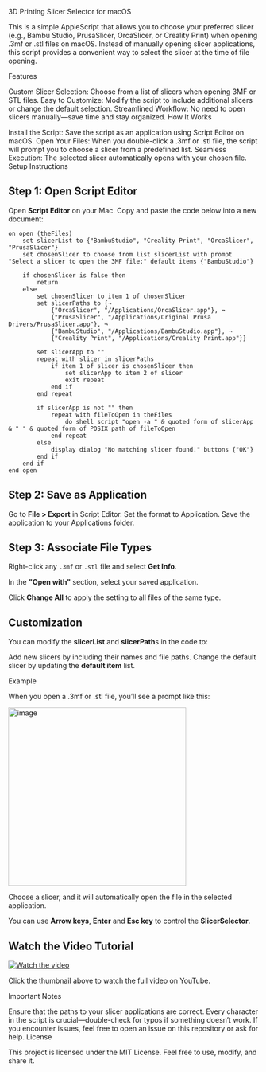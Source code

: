 3D Printing Slicer Selector for macOS

This is a simple AppleScript that allows you to choose your preferred slicer (e.g., Bambu Studio, PrusaSlicer, OrcaSlicer, or Creality Print) when opening .3mf or .stl files on macOS. Instead of manually opening slicer applications, this script provides a convenient way to select the slicer at the time of file opening.

Features

Custom Slicer Selection: Choose from a list of slicers when opening 3MF or STL files.
Easy to Customize: Modify the script to include additional slicers or change the default selection.
Streamlined Workflow: No need to open slicers manually—save time and stay organized.
How It Works

Install the Script: Save the script as an application using Script Editor on macOS.
Open Your Files: When you double-click a .3mf or .stl file, the script will prompt you to choose a slicer from a predefined list.
Seamless Execution: The selected slicer automatically opens with your chosen file.
Setup Instructions

## Step 1: Open Script Editor
Open **Script Editor** on your Mac.
Copy and paste the code below into a new document:

```applescript
on open (theFiles)
    set slicerList to {"BambuStudio", "Creality Print", "OrcaSlicer", "PrusaSlicer"}
    set chosenSlicer to choose from list slicerList with prompt "Select a slicer to open the 3MF file:" default items {"BambuStudio"}
    
    if chosenSlicer is false then
        return
    else
        set chosenSlicer to item 1 of chosenSlicer
        set slicerPaths to {¬
            {"OrcaSlicer", "/Applications/OrcaSlicer.app"}, ¬
            {"PrusaSlicer", "/Applications/Original Prusa Drivers/PrusaSlicer.app"}, ¬
            {"BambuStudio", "/Applications/BambuStudio.app"}, ¬
            {"Creality Print", "/Applications/Creality Print.app"}}
        
        set slicerApp to ""
        repeat with slicer in slicerPaths
            if item 1 of slicer is chosenSlicer then
                set slicerApp to item 2 of slicer
                exit repeat
            end if
        end repeat
        
        if slicerApp is not "" then
            repeat with fileToOpen in theFiles
                do shell script "open -a " & quoted form of slicerApp & " " & quoted form of POSIX path of fileToOpen
            end repeat
        else
            display dialog "No matching slicer found." buttons {"OK"}
        end if
    end if
end open
```


## Step 2: Save as Application
Go to **File > Export** in Script Editor.
Set the format to Application.
Save the application to your Applications folder.

## Step 3: Associate File Types
Right-click any `.3mf` or `.stl` file and select **Get Info**.

In the **"Open with"** section, select your saved application.

Click **Change All** to apply the setting to all files of the same type.


## Customization

You can modify the **slicerList** and **slicerPath**s in the code to:

Add new slicers by including their names and file paths.
Change the default slicer by updating the **default item** list.


Example

When you open a .3mf or .stl file, you’ll see a prompt like this:

<img width="358" alt="image" src="https://github.com/user-attachments/assets/126beea4-b458-4049-a876-98899e12b7f6" />

Choose a slicer, and it will automatically open the file in the selected application.

You can use **Arrow keys**, **Enter** and **Esc key** to control the **SlicerSelector**. 


## Watch the Video Tutorial

[![Watch the video](https://img.youtube.com/vi/8X2VNFbOyAQ/0.jpg)](https://youtu.be/8X2VNFbOyAQ)

Click the thumbnail above to watch the full video on YouTube.



Important Notes

Ensure that the paths to your slicer applications are correct.
Every character in the script is crucial—double-check for typos if something doesn’t work.
If you encounter issues, feel free to open an issue on this repository or ask for help.
License

This project is licensed under the MIT License. Feel free to use, modify, and share it.

